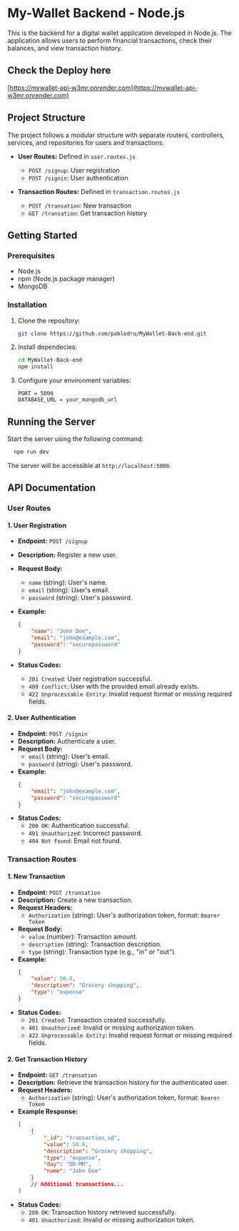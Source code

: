 # My-Wallet Backend - Node.js

This is the backend for a digital wallet application developed in Node.js. The application allows users to perform financial transactions, check their balances, and view transaction history.

## Check the Deploy here

[https://mywallet-api-w3mr.onrender.com](https://mywallet-api-w3mr.onrender.com)

## Project Structure

The project follows a modular structure with separate routers, controllers, services, and repositories for users and transactions.

-   **User Routes:** Defined in `user.routes.js`

    -   `POST /signup`: User registration
    -   `POST /signin`: User authentication

-   **Transaction Routes:** Defined in `transaction.routes.js`
    -   `POST /transation`: New transaction
    -   `GET /transation`: Get transaction history

## Getting Started

### Prerequisites

-   Node.js
-   npm (Node.js package manager)
-   MongoDB

### Installation

1. Clone the repository:

    ```bash
    git clone https://github.com/pablodru/MyWallet-Back-end.git

    ```

2. Install dependecies:

    ```bash
    cd MyWallet-Back-end
    npm install

    ```

3. Configure your environment variables:

    ```plaintext
    PORT = 5000
    DATABASE_URL = your_mongodb_url
    ```

## Running the Server

Start the server using the following command:

  ```bash
    npm run dev
  ```

The server will be accessible at `http://localhost:5000`.

## API Documentation

### User Routes

#### 1. User Registration

-   **Endpoint:** `POST /signup`
-   **Description:** Register a new user.
-   **Request Body:**
    -   `name` (string): User's name.
    -   `email` (string): User's email.
    -   `password` (string): User's password.
-   **Example:**

    ```json
    {
    	"name": "John Doe",
    	"email": "john@example.com",
    	"password": "securepassword"
    }
    ```

-   **Status Codes:**
    -   `201 Created`: User registration successful.
    -   `409 Conflict`: User with the provided email already exists.
    -   `422 Unprocessable Entity`: Invalid request format or missing required fields.

#### 2. User Authentication

-   **Endpoint:** `POST /signin`
-   **Description:** Authenticate a user.
-   **Request Body:**
    -   `email` (string): User's email.
    -   `password` (string): User's password.
-   **Example:**
    ```json
    {
    	"email": "john@example.com",
    	"password": "securepassword"
    }
    ```
-   **Status Codes:**
    -   `200 OK`: Authentication successful.
    -   `401 Unauthorized`: Incorrect password.
    -   `404 Not Found`: Email not found.

### Transaction Routes

#### 1. New Transaction

-   **Endpoint:** `POST /transation`
-   **Description:** Create a new transaction.
-   **Request Headers:**
    -   `Authorization` (string): User's authorization token, format: `Bearer Token`
-   **Request Body:**
    -   `value` (number): Transaction amount.
    -   `description` (string): Transaction description.
    -   `type` (string): Transaction type (e.g., "in" or "out").
-   **Example:**
    ```json
    {
    	"value": 50.0,
    	"description": "Grocery shopping",
    	"type": "expense"
    }
    ```
-   **Status Codes:**
    -   `201 Created`: Transaction created successfully.
    -   `401 Unauthorized`: Invalid or missing authorization token.
    -   `422 Unprocessable Entity`: Invalid request format or missing required fields.

#### 2. Get Transaction History

-   **Endpoint:** `GET /transation`
-   **Description:** Retrieve the transaction history for the authenticated user.
-   **Request Headers:**
    -   `Authorization` (string): User's authorization token, format: `Bearer Token`
-   **Example Response:**
    ```json
    [
    	{
    		"_id": "transaction_id",
    		"value": 50.0,
    		"description": "Grocery shopping",
    		"type": "expense",
    		"day": "DD-MM",
    		"name": "John Doe"
    	}
    	// Additional transactions...
    ]
    ```
-   **Status Codes:**
    -   `200 OK`: Transaction history retrieved successfully.
    -   `401 Unauthorized`: Invalid or missing authorization token.
